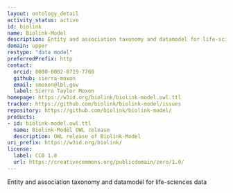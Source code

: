 ```yaml
---
layout: ontology_detail
activity_status: active
id: biolink
name: Biolink-Model
description: Entity and association taxonomy and datamodel for life-sciences data
domain: upper
restype: "data model"
preferredPrefix: http
contact:
  orcid: 0000-0002-8719-7760
  github: sierra-moxon
  email: smoxon@lbl.gov
  label: Sierra Taylor Moxon
homepage: https://w3id.org/biolink/biolink-model.owl.ttl
tracker: https://github.com/biolink/biolink-model/issues
repository: https://github.com/biolink/biolink-model/
products:
- id: biolink-model.owl.ttl
  name: Biolink-Model OWL release
  description: OWL release of Biolink-Model
uri_prefix: https://w3id.org/biolink/
license:
  label: CC0 1.0
  url: https://creativecommons.org/publicdomain/zero/1.0/
---
```


Entity and association taxonomy and datamodel for life-sciences data
